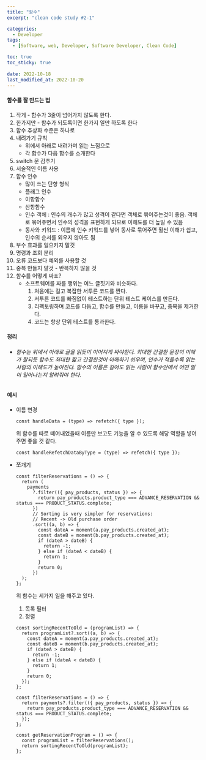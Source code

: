 ```yaml
---
title: "함수"
excerpt: "clean code study #2-1"

categories:
  - Developer
tags:
  - [Software, web, Developer, Software Developer, Clean Code]

toc: true
toc_sticky: true
 
date: 2022-10-18
last_modified_at: 2022-10-20
---
```


#### 함수를 잘 만드는 법

1. 작게 - 함수가 3줄이 넘어가지 않도록 한다.
2. 한가지만 - 함수가 되도록이면 한가지 일만 하도록 한다
3. 함수 추상화 수준은 하나로
4. 내려가기 규칙
    - 위에서 아래로 내려가며 읽는 느낌으로
    - 각 함수가 다음 함수를 소개한다
5. switch 문 감추기
6. 서술적인 이름 사용
7. 함수 인수
    - 많이 쓰는 단항 형식
    - 플래그 인수
    - 이항함수
    - 삼항함수
    - 인수 객체 : 인수의 개수가 많고 성격이 같다면 객체로 묶어주는것이 좋음. 객체로 묶어주면서 인수의 성격을 표현하게 되므로 이해도를 더 높일 수 있음
    - 동사와 키워드 : 이름에 인수 키워드를 넣어 동사로 묶어주면 훨씬 이해가 쉽고, 인수의 순서를 외우지 않아도 됨
8. 부수 효과를 일으키지 말것
9. 명령과 조회 분리
10. 오류 코드보다 예외를 사용할 것
11. 중복 만들지 말것 - 반복하지 않을 것
13. 함수를 어떻게 짜죠?
    - 소프트웨어를 짜를 행위는 여느 글짓기와 비슷하다.
      1. 처음에는 길고 복잡한 서투른 코드를 짠다.
      2. 서투른 코드를 빠짐없이 테스트하는 단위 테스트 케이스를 만든다.
      3. 리펙토링하며 코드를 다듬고, 함수를 만들고, 이름을 바꾸고, 중복을 제거한다. 
      4. 코드는 항상 단위 테스트를 통과한다.

#### 정리
  * ###### 함수는 위에서 아래로 글을 읽듯이 이어지게 짜야한다. 최대한 간결한 문장이 이해가 잘되듯 함수도 최대한 짧고 간결한것이 이해하기 쉬우며, 인수가 적을수록 읽는 사람의 이해도가 높아진다. 함수의 이름은 길어도 읽는 사람이 함수안에서 어떤 일이 일어나는지 알려줘야 한다.
#### 예시
  - 이름 변경
    ```tsx
    const handleData = (type) => refetch({ type });
    ```
    위 함수를 따로 떼어내었을때 이름만 보고도 기능을 알 수 있도록 해당 역할을 넣어주면 좋을 것 같다.
    ```tsx
    const handleRefetchDataByType = (type) => refetch({ type });
    ```
  - 쪼개기
    ```tsx
    const filterReservations = () => {
      return (
        payments
          ?.filter(({ pay_products, status }) => {
            return pay_products.product_type === ADVANCE_RESERVATION && status === PRODUCT_STATUS.complete;
          })
          // Sorting is very simpler for reservations:
          // Recent -> Old purchase order
          .sort((a, b) => {
            const dateA = moment(a.pay_products.created_at);
            const dateB = moment(b.pay_products.created_at);
            if (dateA > dateB) {
              return -1;
            } else if (dateA < dateB) {
              return 1;
            }
            return 0;
          })
      );
    };
    ```
    
    위 함수는 세가지 일을 해주고 있다.
    1. 목록 필터
    2. 정렬

    ```tsx
    const sortingRecentToOld = (programList) => {
      return programList?.sort((a, b) => {
        const dateA = moment(a.pay_products.created_at);
        const dateB = moment(b.pay_products.created_at);
        if (dateA > dateB) {
          return -1;
        } else if (dateA < dateB) {
          return 1;
        }
        return 0;
      });
    };

    const filterReservations = () => {
      return payments?.filter(({ pay_products, status }) => {
        return pay_products.product_type === ADVANCE_RESERVATION && status === PRODUCT_STATUS.complete;
      });
    };

    const getReservationProgram = () => {
      const programList = filterReservations();
      return sortingRecentToOld(programList);
    };
    ```

